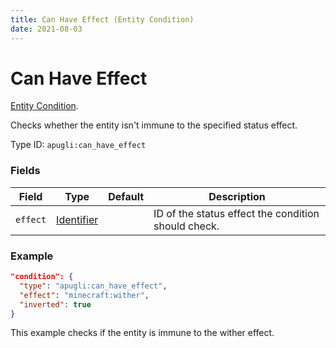 ```yaml
---
title: Can Have Effect (Entity Condition)
date: 2021-08-03
---
```


# Can Have Effect

[Entity Condition](../entity_condition_types.md).

Checks whether the entity isn't immune to the specified status effect.

Type ID: `apugli:can_have_effect`

### Fields

Field  | Type | Default | Description
-------|------|---------|-------------
`effect` | [Identifier](https://origins.readthedocs.io/en/latest/types/data_types/identifier/) |  | ID of the status effect the condition should check.

### Example
```json
"condition": {
  "type": "apugli:can_have_effect",
  "effect": "minecraft:wither",
  "inverted": true
}
```
This example checks if the entity is immune to the wither effect.